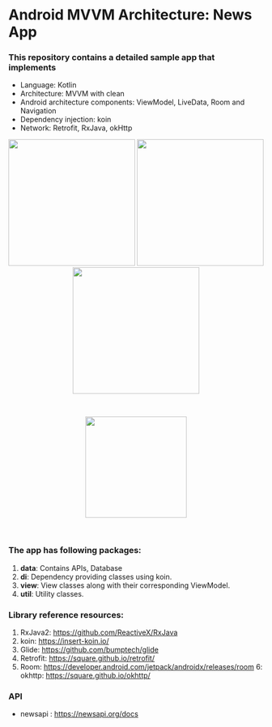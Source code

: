 # Android MVVM Architecture: News App

### This repository contains a detailed sample app that implements
- Language: Kotlin
- Architecture: MVVM with clean
- Android architecture components: ViewModel, LiveData, Room and Navigation
- Dependency injection: koin
- Network: Retrofit, RxJava, okHttp

<p align="center">
  <img src="https://github.com/janith-adhikari/NewsApp/blob/master/img/home.png?raw=true" width="250">
  <img src="https://github.com/janith-adhikari/NewsApp/blob/master/img/home_scrolled.png?raw=true" width="250">
  <img src="https://github.com/janith-adhikari/NewsApp/blob/master/img/filter.png?raw=true" width="250">
</p>
<br>
<p align="center">
  <img src="https://github.com/janith-adhikari/NewsApp/blob/master/img/details.png" width="200">
</p>
<br>

### The app has following packages:
1. **data**: Contains APIs, Database
2. **di**: Dependency providing classes using koin.
3. **view**: View classes along with their corresponding ViewModel.
4. **util**: Utility classes.

### Library reference resources:
1. RxJava2: https://github.com/ReactiveX/RxJava
2. koin: https://insert-koin.io/
3. Glide: https://github.com/bumptech/glide
4. Retrofit: https://square.github.io/retrofit/
5. Room: https://developer.android.com/jetpack/androidx/releases/room
6: okhttp: https://square.github.io/okhttp/

### API
- newsapi : https://newsapi.org/docs

